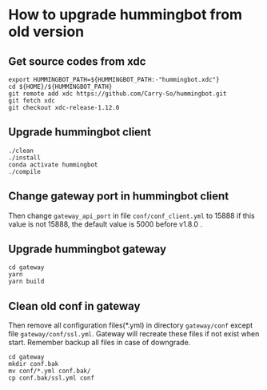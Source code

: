 # How to upgrade hummingbot from old version

## Get source codes from xdc

```shell
export HUMMINGBOT_PATH=${HUMMINGBOT_PATH:-"hummingbot.xdc"}
cd ${HOME}/${HUMMINGBOT_PATH}
git remote add xdc https://github.com/Carry-So/hummingbot.git
git fetch xdc
git checkout xdc-release-1.12.0
```

## Upgrade hummingbot client

```shell
./clean
./install
conda activate hummingbot
./compile
```

## Change gateway port in hummingbot client

Then change `gateway_api_port` in file `conf/conf_client.yml` to 15888 if this value is not 15888, the default value is 5000 before v1.8.0 .

## Upgrade hummingbot gateway

```shell
cd gateway
yarn
yarn build
```

## Clean old conf in gateway

Then remove all configuration files(\*.yml) in directory `gateway/conf` except file `gateway/conf/ssl.yml`. Gateway will recreate these files if not exist when start. Remember backup all files in case of downgrade.

```shell
cd gateway
mkdir conf.bak
mv conf/*.yml conf.bak/
cp conf.bak/ssl.yml conf
```
